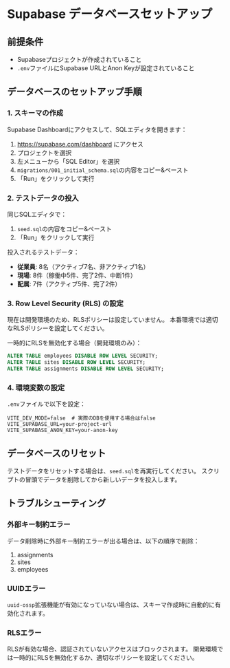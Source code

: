 # Supabase データベースセットアップ

## 前提条件

- Supabaseプロジェクトが作成されていること
- `.env`ファイルにSupabase URLとAnon Keyが設定されていること

## データベースのセットアップ手順

### 1. スキーマの作成

Supabase Dashboardにアクセスして、SQLエディタを開きます：

1. https://supabase.com/dashboard にアクセス
2. プロジェクトを選択
3. 左メニューから「SQL Editor」を選択
4. `migrations/001_initial_schema.sql`の内容をコピー&ペースト
5. 「Run」をクリックして実行

### 2. テストデータの投入

同じSQLエディタで：

1. `seed.sql`の内容をコピー&ペースト
2. 「Run」をクリックして実行

投入されるテストデータ：
- **従業員**: 8名（アクティブ7名、非アクティブ1名）
- **現場**: 8件（稼働中5件、完了2件、中断1件）
- **配属**: 7件（アクティブ5件、完了2件）

### 3. Row Level Security (RLS) の設定

現在は開発環境のため、RLSポリシーは設定していません。
本番環境では適切なRLSポリシーを設定してください。

一時的にRLSを無効化する場合（開発環境のみ）：

```sql
ALTER TABLE employees DISABLE ROW LEVEL SECURITY;
ALTER TABLE sites DISABLE ROW LEVEL SECURITY;
ALTER TABLE assignments DISABLE ROW LEVEL SECURITY;
```

### 4. 環境変数の設定

`.env`ファイルで以下を設定：

```env
VITE_DEV_MODE=false  # 実際のDBを使用する場合はfalse
VITE_SUPABASE_URL=your-project-url
VITE_SUPABASE_ANON_KEY=your-anon-key
```

## データベースのリセット

テストデータをリセットする場合は、`seed.sql`を再実行してください。
スクリプトの冒頭でデータを削除してから新しいデータを投入します。

## トラブルシューティング

### 外部キー制約エラー

データ削除時に外部キー制約エラーが出る場合は、以下の順序で削除：
1. assignments
2. sites
3. employees

### UUIDエラー

`uuid-ossp`拡張機能が有効になっていない場合は、スキーマ作成時に自動的に有効化されます。

### RLSエラー

RLSが有効な場合、認証されていないアクセスはブロックされます。
開発環境では一時的にRLSを無効化するか、適切なポリシーを設定してください。
